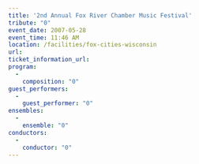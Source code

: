 ```yaml
---
title: '2nd Annual Fox River Chamber Music Festival'
tribute: "0"
event_date: 2007-05-28
event_time: 11:46 AM
location: /facilities/fox-cities-wisconsin
url: 
ticket_information_url: 
program: 
  -
    composition: "0"
guest_performers: 
  -
    guest_performer: "0"
ensembles: 
  -
    ensemble: "0"
conductors: 
  -
    conductor: "0"
---
```

